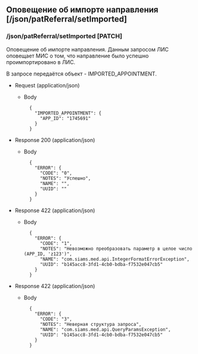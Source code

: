 ## Оповещение об импорте направления [/json/patReferral/setImported]

### /json/patReferral/setImported [PATCH]
Оповещение об импорте направления.
Данным запросом ЛИС оповещает МИС о том, что направление было успешно проимпортировано в ЛИС. 

В запросе передаётся объект - IMPORTED_APPOINTMENT.

+ Request (application/json)
    + Body

            {
              "IMPORTED_APPOINTMENT": {
                "APP_ID": "1745691"
              }
            }
            
+ Response 200 (application/json)
    + Body

            {
              "ERROR": {
                "CODE": "0",
                "NOTES": "Успешно",
                "NAME": "",
                "UUID": ""
              }
            }      

+ Response 422 (application/json)
    + Body

            {
              "ERROR": {
                "CODE": "1",
                "NOTES": "Невозможно преобразовать параметр в целое число (APP_ID, 'z123')",
                "NAME": "com.siams.med.api.IntegerFormatErrorException",
                "UUID": "b145acc8-3fd1-4cb0-bdba-f7532e047cb5"
              }
            }      

+ Response 422 (application/json)
    + Body

            {
              "ERROR": {
                "CODE": "3",
                "NOTES": "Неверная структура запроса",
                "NAME": "com.siams.med.api.QueryParamsException",
                "UUID": "b145acc8-3fd1-4cb0-bdba-f7532e047cb5"
              }
            }      

